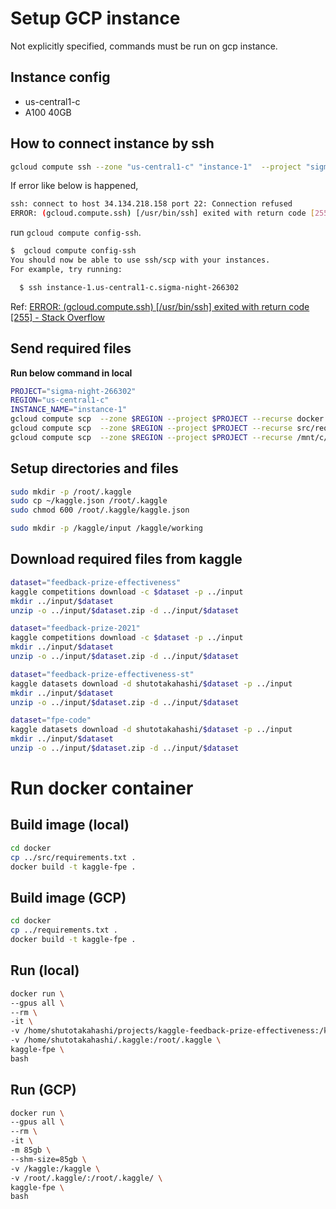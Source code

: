 # Setup GCP instance

Not explicitly specified, commands must be run on gcp instance.

## Instance config

- us-central1-c
- A100 40GB

## How to connect instance by ssh

```sh
gcloud compute ssh --zone "us-central1-c" "instance-1"  --project "sigma-night-266302"
```

If error like below is happened,

```sh
ssh: connect to host 34.134.218.158 port 22: Connection refused
ERROR: (gcloud.compute.ssh) [/usr/bin/ssh] exited with return code [255].
```

run `gcloud compute config-ssh`.

```sh
$  gcloud compute config-ssh
You should now be able to use ssh/scp with your instances.
For example, try running:

  $ ssh instance-1.us-central1-c.sigma-night-266302
```

Ref: [ERROR: (gcloud.compute.ssh) \[/usr/bin/ssh\] exited with return code \[255\] - Stack Overflow](https://stackoverflow.com/a/49647883)

## Send required files

**Run below command in local**

```sh
PROJECT="sigma-night-266302"
REGION="us-central1-c"
INSTANCE_NAME="instance-1"
gcloud compute scp  --zone $REGION --project $PROJECT --recurse docker $INSTANCE_NAME:~
gcloud compute scp  --zone $REGION --project $PROJECT --recurse src/requirements.txt $INSTANCE_NAME:~
gcloud compute scp  --zone $REGION --project $PROJECT --recurse /mnt/c/Users/m59rt/.kaggle/kaggle.json $INSTANCE_NAME:~
```

## Setup directories and files

```sh
sudo mkdir -p /root/.kaggle
sudo cp ~/kaggle.json /root/.kaggle
sudo chmod 600 /root/.kaggle/kaggle.json

sudo mkdir -p /kaggle/input /kaggle/working
```

## Download required files from kaggle

```sh
dataset="feedback-prize-effectiveness"
kaggle competitions download -c $dataset -p ../input
mkdir ../input/$dataset
unzip -o ../input/$dataset.zip -d ../input/$dataset

dataset="feedback-prize-2021"
kaggle competitions download -c $dataset -p ../input
mkdir ../input/$dataset
unzip -o ../input/$dataset.zip -d ../input/$dataset

dataset="feedback-prize-effectiveness-st"
kaggle datasets download -d shutotakahashi/$dataset -p ../input
mkdir ../input/$dataset
unzip -o ../input/$dataset.zip -d ../input/$dataset

dataset="fpe-code"
kaggle datasets download -d shutotakahashi/$dataset -p ../input
mkdir ../input/$dataset
unzip -o ../input/$dataset.zip -d ../input/$dataset
```

# Run docker container

## Build image (local)

```sh
cd docker
cp ../src/requirements.txt .
docker build -t kaggle-fpe .
```

## Build image (GCP)

```sh
cd docker
cp ../requirements.txt .
docker build -t kaggle-fpe .
```

## Run (local)

```sh
docker run \
--gpus all \
--rm \
-it \
-v /home/shutotakahashi/projects/kaggle-feedback-prize-effectiveness:/kaggle/working \
-v /home/shutotakahashi/.kaggle:/root/.kaggle \
kaggle-fpe \
bash
```

## Run (GCP)

```sh
docker run \
--gpus all \
--rm \
-it \
-m 85gb \
--shm-size=85gb \
-v /kaggle:/kaggle \
-v /root/.kaggle/:/root/.kaggle/ \
kaggle-fpe \
bash
```